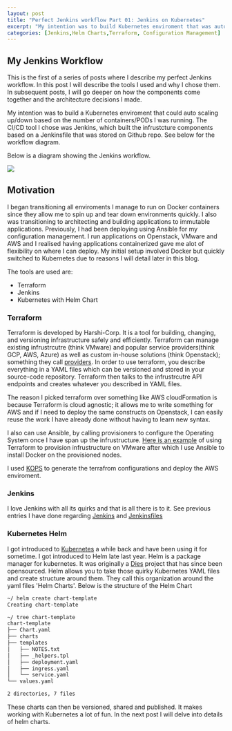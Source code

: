 ```yaml
---
layout: post
title: "Perfect Jenkins workflow Part 01: Jenkins on Kubernetes"
excerpt: "My intention was to build Kubernetes enviroment that was auto scaling up/down based on the number of containers/PODs I was running.. "
categories: [Jenkins,Helm Charts,Terraform, Configuration Management]
---
```


## My Jenkins Workflow 

This is the first of a series of posts where I describe my perfect Jenkins workflow. In this post I will describe the tools I used and why I chose them. In subsequent posts, I will go deeper on how the components come together and the architecture decisions I made.

My intention was to build a Kubernetes enviroment that could auto scaling up/down based on the number of containers/PODs I was running. The CI/CD tool I chose was Jenkins, which built the infrustcture components based on a Jenkinsfile that was stored on Github repo. See below for the workflow diagram. 

Below is a diagram showing the Jenkins workflow. 

![](https://raw.githubusercontent.com/mugithi/blog/master/site/images/jenkins-workflow.png?token=ABTZB6SDKcBnbTvcIeWEFVejQSFTrV_bks5ZiM8DwA%3D%3D)

## Motivation  

I began transitioning all enviroments I manage to run on Docker containers since they allow me to spin up and tear down environments quickly. I also was transitioning to architecting and building applications to immutable applications. Previously, I had been deploying using Ansible for my configuration management. I run applications on Openstack, VMware and AWS and I realised having applications containerized gave me alot of flexibility on where I can deploy. My initial setup involved Docker but quickly switched to Kubernetes due to reasons I will detail later in this blog.

The tools are used are:

- Terraform
- Jenkins
- Kubernetes with Helm Chart

### Terraform 

Terraform is developed by Harshi-Corp. It is a tool for building, changing, and versioning infrastructure safely and efficiently. Terraform can manage existing infrustrcutre (think VMware) and popular service providers(think GCP, AWS, Azure) as well as custom in-house solutions (think Openstack); something they call [providers](https://www.terraform.io/docs/providers/index.html). In order to use terraform, you describe everything in a YAML files which can be versioned and stored in your source-code repository. Terraform then talks to the infrustrcutre API endpoints and creates whatever you described in YAML files. 

The reason I picked terraform over something like AWS cloudFormation is because Terraform is cloud agnostic; it allows me to write something for AWS and if I need to deploy the same constructs on Openstack, I can easily reuse the work I have already done without having to learn new syntax. 

I also can use Ansible, by calling provisioners to configure the Operating System once I have span up the infrustructure. [Here is an example](https://github.com/mugithi/vpshere-docker-ansible-terraform) of using Terraform to provision infrustructure on VMware after which I use Ansible to install Docker on the provisioned nodes.
 
I used [KOPS](https://github.com/kubernetes/kops/blob/master/docs/terraform.md) to generate the terrafrom configurations and deploy the AWS enviroment. 

### Jenkins

I love Jenkins with all its quirks and that is all there is to it. See previous entries I have done regarding [Jenkins](https://blog.isaack.io/articles/2016-08/Jenkins-CICD-Getting-Started-With-Groovy-Part-1) and [Jenkinsfiles](https://blog.isaack.io/articles/2016-08/Jenkins-CICD-Getting-Started-With-Groovy-Part-2)

### Kubernetes Helm

I got introduced to [Kubernetes](https://blog.isaack.io/articles/2016-06/deploying-kubernetes-on-aws) a while back and have been using it for sometime. I got introduced to Helm late last year. Helm is a package manager for kubernetes. It was originally a [Dies](https://deis.com/blog/2016/getting-started-authoring-helm-charts/) project that has since been opensourced. Helm allows you to take those quirky Kubernetes YAML files and create structure around them. They call this organization around the yaml files 'Helm Charts'. Below is the structure of the Helm Chart


```bash
~/ helm create chart-template
Creating chart-template

~/ tree chart-template
chart-template
├── Chart.yaml
├── charts
├── templates
│   ├── NOTES.txt
│   ├── _helpers.tpl
│   ├── deployment.yaml
│   ├── ingress.yaml
│   └── service.yaml
└── values.yaml

2 directories, 7 files
```

These charts can then be versioned, shared and published. It makes working with Kubernetes a lot of fun. In the next post I will delve into details of helm charts.  
